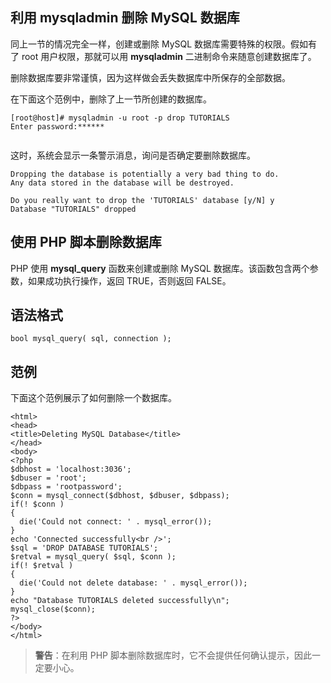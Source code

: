 ## 利用 mysqladmin 删除 MySQL 数据库  


同上一节的情况完全一样，创建或删除 MySQL 数据库需要特殊的权限。假如有了 root 用户权限，那就可以用 **mysqladmin** 二进制命令来随意创建数据库了。      


删除数据库要非常谨慎，因为这样做会丢失数据库中所保存的全部数据。  

在下面这个范例中，删除了上一节所创建的数据库。     

```
[root@host]# mysqladmin -u root -p drop TUTORIALS
Enter password:******
  
```

这时，系统会显示一条警示消息，询问是否确定要删除数据库。  

```
Dropping the database is potentially a very bad thing to do.
Any data stored in the database will be destroyed.

Do you really want to drop the 'TUTORIALS' database [y/N] y
Database "TUTORIALS" dropped

```  

## 使用 PHP 脚本删除数据库  

PHP 使用 **mysql_query** 函数来创建或删除 MySQL 数据库。该函数包含两个参数，如果成功执行操作，返回 TRUE，否则返回 FALSE。      

## 语法格式   

`bool mysql_query( sql, connection );`  

## 范例   

下面这个范例展示了如何删除一个数据库。     

```
<html>
<head>
<title>Deleting MySQL Database</title>
</head>
<body>
<?php
$dbhost = 'localhost:3036';
$dbuser = 'root';
$dbpass = 'rootpassword';
$conn = mysql_connect($dbhost, $dbuser, $dbpass);
if(! $conn )
{
  die('Could not connect: ' . mysql_error());
}
echo 'Connected successfully<br />';
$sql = 'DROP DATABASE TUTORIALS';
$retval = mysql_query( $sql, $conn );
if(! $retval )
{
  die('Could not delete database: ' . mysql_error());
}
echo "Database TUTORIALS deleted successfully\n";
mysql_close($conn);
?>
</body>
</html>

```

> **警告**：在利用 PHP 脚本删除数据库时，它不会提供任何确认提示，因此一定要小心。
